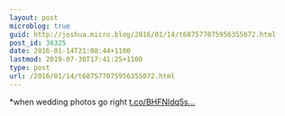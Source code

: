 ```yaml
---
layout: post
microblog: true
guid: http://joshua.micro.blog/2016/01/14/t687577075956355072.html
post_id: 36325
date: 2016-01-14T21:08:44+1100
lastmod: 2019-07-30T17:41:25+1100
type: post
url: /2016/01/14/t687577075956355072.html
---
```

*when wedding photos go right  [t.co/BHFNldq5s...](https://t.co/BHFNldq5sq)
